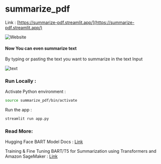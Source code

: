 # summarize_pdf

Link : [https://summarize-pdf.streamlit.app/](https://summarize-pdf.streamlit.app/) 


![Website](https://i.imgur.com/khqPdiM.jpeg)

#### Now You can even summarize text 
By typing or pasting the text you want to summarize in the text Input 

![text](https://i.imgur.com/NnKXSFf.gif)

### Run Locally : 
Activate Python environment :

```bash
source summarize_pdf/bin/activate
```

Run the app :
```bash
streamlit run app.py
```

### Read More:

Hugging Face BART Model Docs : [Link](https://huggingface.co/docs/transformers/en/model_doc/bart) 

Training & Fine Tuning BART/T5 for Summarization using Transformers and Amazon SageMaker : [Link](https://huggingface.co/blog/sagemaker-distributed-training-seq2seq)


